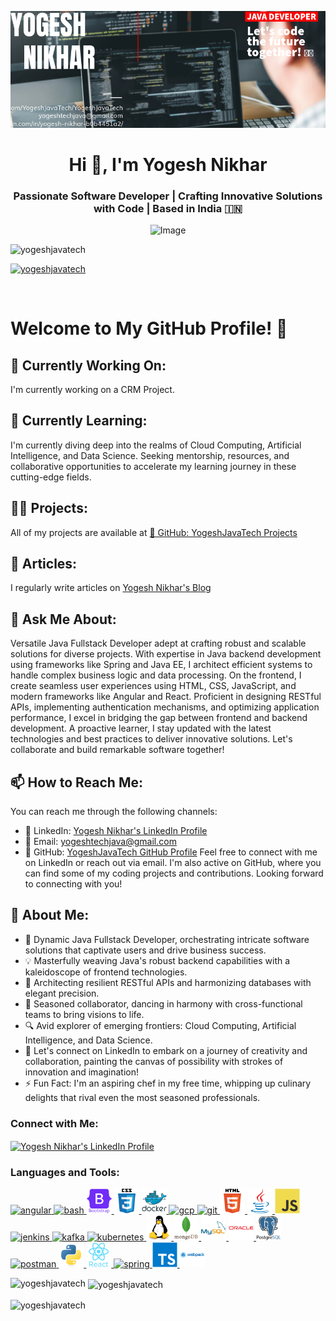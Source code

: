 
![logo](https://github.com/YogeshJavaTech/YogeshJavaTech/blob/main/coverimage.png)

<h1 align="center">Hi 👋, I'm Yogesh Nikhar</h1>
<h3 align="center">Passionate Software Developer | Crafting Innovative Solutions with Code | Based in India 🇮🇳</h3>
<p align="center">
  <img src="https://camo.githubusercontent.com/19db51af5f90f1b152bc0b9078f5fe97053955be5074f03f17019c70345bdcdb/68747470733a2f2f6d69726f2e6d656469756d2e636f6d2f6d61782f313336302f302a37513379765349765f7430696f4a2d5a2e676966" alt="Image" width="400">
</p>

<p align="left"> <img src="https://komarev.com/ghpvc/?username=yogeshjavatech&label=Profile%20views&color=0e75b6&style=flat" alt="yogeshjavatech" /> </p>

<p align="left"> <a href="https://github.com/ryo-ma/github-profile-trophy"><img src="https://github-profile-trophy.vercel.app/?username=yogeshjavatech" alt="yogeshjavatech" /></a> </p>

<p align="left"> <a href="https://twitter.com/" target="blank"><img src="https://img.shields.io/twitter/follow/?logo=twitter&style=for-the-badge" alt="" /></a> </p>

# Welcome to My GitHub Profile! 👋

## 🔭 Currently Working On:
I'm currently working on a CRM Project.

## 🌱 Currently Learning:
I'm currently diving deep into the realms of Cloud Computing, Artificial Intelligence, and Data Science. Seeking mentorship, resources, and collaborative opportunities to accelerate my learning journey in these cutting-edge fields.

## 👨‍💻 Projects:
All of my projects are available at [🚀 GitHub: YogeshJavaTech Projects](https://github.com/YogeshJavaTech)

## 📝 Articles:
I regularly write articles on [Yogesh Nikhar's Blog](https://yogeshnikhar.wordpress.com/yogesh-nikharsoftware-developer/)

## 💬 Ask Me About:
Versatile Java Fullstack Developer adept at crafting robust and scalable solutions for diverse projects. With expertise in Java backend development using frameworks like Spring and Java EE, I architect efficient systems to handle complex business logic and data processing. On the frontend, I create seamless user experiences using HTML, CSS, JavaScript, and modern frameworks like Angular and React. Proficient in designing RESTful APIs, implementing authentication mechanisms, and optimizing application performance, I excel in bridging the gap between frontend and backend development. A proactive learner, I stay updated with the latest technologies and best practices to deliver innovative solutions. Let's collaborate and build remarkable software together!



## 📫 How to Reach Me:
You can reach me through the following channels:
- 🔗 LinkedIn: [Yogesh Nikhar's LinkedIn Profile](www.linkedin.com/in/yogeshnikhar)
- 📧 Email: yogeshtechjava@gmail.com
- 🐙 GitHub: [YogeshJavaTech GitHub Profile](https://github.com/YogeshJavaTech)
Feel free to connect with me on LinkedIn or reach out via email. I'm also active on GitHub, where you can find some of my coding projects and contributions. Looking forward to connecting with you!

## 🚀 About Me:
- 🚀 Dynamic Java Fullstack Developer, orchestrating intricate software solutions that captivate users and drive business success.
- 💡 Masterfully weaving Java's robust backend capabilities with a kaleidoscope of frontend technologies.
- 🎨 Architecting resilient RESTful APIs and harmonizing databases with elegant precision.
- 🤝 Seasoned collaborator, dancing in harmony with cross-functional teams to bring visions to life.
- 🔍 Avid explorer of emerging frontiers: Cloud Computing, Artificial Intelligence, and Data Science.
- 🌟 Let's connect on LinkedIn to embark on a journey of creativity and collaboration, painting the canvas of possibility with strokes of innovation and imagination!
- ⚡ Fun Fact: I'm an aspiring chef in my free time, whipping up culinary delights that rival even the most seasoned professionals.


<h3 align="left">Connect with Me:</h3>
<p align="left">
  <a href="https://linkedin.com/in/yogesh-nikhar-b0b4451a2" target="_blank">
    <img align="center" src="https://raw.githubusercontent.com/rahuldkjain/github-profile-readme-generator/master/src/images/icons/Social/linked-in-alt.svg" alt="Yogesh Nikhar's LinkedIn Profile" height="30" width="40" />
  </a>
</p>


<h3 align="left">Languages and Tools:</h3>
<p align="left"> <a href="https://angular.io" target="_blank" rel="noreferrer"> <img src="https://angular.io/assets/images/logos/angular/angular.svg" alt="angular" width="40" height="40"/> </a> <a href="https://www.gnu.org/software/bash/" target="_blank" rel="noreferrer"> <img src="https://www.vectorlogo.zone/logos/gnu_bash/gnu_bash-icon.svg" alt="bash" width="40" height="40"/> </a> <a href="https://getbootstrap.com" target="_blank" rel="noreferrer"> <img src="https://raw.githubusercontent.com/devicons/devicon/master/icons/bootstrap/bootstrap-plain-wordmark.svg" alt="bootstrap" width="40" height="40"/> </a> <a href="https://www.w3schools.com/css/" target="_blank" rel="noreferrer"> <img src="https://raw.githubusercontent.com/devicons/devicon/master/icons/css3/css3-original-wordmark.svg" alt="css3" width="40" height="40"/> </a> <a href="https://www.docker.com/" target="_blank" rel="noreferrer"> <img src="https://raw.githubusercontent.com/devicons/devicon/master/icons/docker/docker-original-wordmark.svg" alt="docker" width="40" height="40"/> </a> <a href="https://cloud.google.com" target="_blank" rel="noreferrer"> <img src="https://www.vectorlogo.zone/logos/google_cloud/google_cloud-icon.svg" alt="gcp" width="40" height="40"/> </a> <a href="https://git-scm.com/" target="_blank" rel="noreferrer"> <img src="https://www.vectorlogo.zone/logos/git-scm/git-scm-icon.svg" alt="git" width="40" height="40"/> </a> <a href="https://www.w3.org/html/" target="_blank" rel="noreferrer"> <img src="https://raw.githubusercontent.com/devicons/devicon/master/icons/html5/html5-original-wordmark.svg" alt="html5" width="40" height="40"/> </a> <a href="https://www.java.com" target="_blank" rel="noreferrer"> <img src="https://raw.githubusercontent.com/devicons/devicon/master/icons/java/java-original.svg" alt="java" width="40" height="40"/> </a> <a href="https://developer.mozilla.org/en-US/docs/Web/JavaScript" target="_blank" rel="noreferrer"> <img src="https://raw.githubusercontent.com/devicons/devicon/master/icons/javascript/javascript-original.svg" alt="javascript" width="40" height="40"/> </a> <a href="https://www.jenkins.io" target="_blank" rel="noreferrer"> <img src="https://www.vectorlogo.zone/logos/jenkins/jenkins-icon.svg" alt="jenkins" width="40" height="40"/> </a> <a href="https://kafka.apache.org/" target="_blank" rel="noreferrer"> <img src="https://www.vectorlogo.zone/logos/apache_kafka/apache_kafka-icon.svg" alt="kafka" width="40" height="40"/> </a> <a href="https://kubernetes.io" target="_blank" rel="noreferrer"> <img src="https://www.vectorlogo.zone/logos/kubernetes/kubernetes-icon.svg" alt="kubernetes" width="40" height="40"/> </a> <a href="https://www.linux.org/" target="_blank" rel="noreferrer"> <img src="https://raw.githubusercontent.com/devicons/devicon/master/icons/linux/linux-original.svg" alt="linux" width="40" height="40"/> </a> <a href="https://www.mongodb.com/" target="_blank" rel="noreferrer"> <img src="https://raw.githubusercontent.com/devicons/devicon/master/icons/mongodb/mongodb-original-wordmark.svg" alt="mongodb" width="40" height="40"/> </a> <a href="https://www.mysql.com/" target="_blank" rel="noreferrer"> <img src="https://raw.githubusercontent.com/devicons/devicon/master/icons/mysql/mysql-original-wordmark.svg" alt="mysql" width="40" height="40"/> </a> <a href="https://www.oracle.com/" target="_blank" rel="noreferrer"> <img src="https://raw.githubusercontent.com/devicons/devicon/master/icons/oracle/oracle-original.svg" alt="oracle" width="40" height="40"/> </a> <a href="https://www.postgresql.org" target="_blank" rel="noreferrer"> <img src="https://raw.githubusercontent.com/devicons/devicon/master/icons/postgresql/postgresql-original-wordmark.svg" alt="postgresql" width="40" height="40"/> </a> <a href="https://postman.com" target="_blank" rel="noreferrer"> <img src="https://www.vectorlogo.zone/logos/getpostman/getpostman-icon.svg" alt="postman" width="40" height="40"/> </a> <a href="https://www.python.org" target="_blank" rel="noreferrer"> <img src="https://raw.githubusercontent.com/devicons/devicon/master/icons/python/python-original.svg" alt="python" width="40" height="40"/> </a> <a href="https://reactjs.org/" target="_blank" rel="noreferrer"> <img src="https://raw.githubusercontent.com/devicons/devicon/master/icons/react/react-original-wordmark.svg" alt="react" width="40" height="40"/> </a> <a href="https://spring.io/" target="_blank" rel="noreferrer"> <img src="https://www.vectorlogo.zone/logos/springio/springio-icon.svg" alt="spring" width="40" height="40"/> </a> <a href="https://www.typescriptlang.org/" target="_blank" rel="noreferrer"> <img src="https://raw.githubusercontent.com/devicons/devicon/master/icons/typescript/typescript-original.svg" alt="typescript" width="40" height="40"/> </a> <a href="https://webpack.js.org" target="_blank" rel="noreferrer"> <img src="https://raw.githubusercontent.com/devicons/devicon/d00d0969292a6569d45b06d3f350f463a0107b0d/icons/webpack/webpack-original-wordmark.svg" alt="webpack" width="40" height="40"/> </a> </p>

<p><img align="left" src="https://github-readme-stats.vercel.app/api/top-langs?username=yogeshjavatech&show_icons=true&locale=en&layout=compact" alt="yogeshjavatech" /></p>

<p>&nbsp;<img align="center" src="https://github-readme-stats.vercel.app/api?username=yogeshjavatech&show_icons=true&locale=en" alt="yogeshjavatech" /></p>

<p><img align="center" src="https://github-readme-streak-stats.herokuapp.com/?user=yogeshjavatech&" alt="yogeshjavatech" /></p>
